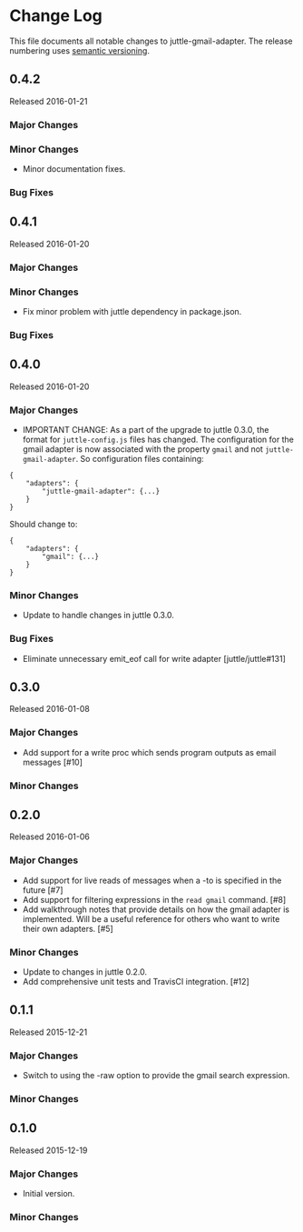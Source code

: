 # Change Log
This file documents all notable changes to juttle-gmail-adapter. The release numbering uses [semantic versioning](http://semver.org).

## 0.4.2
Released 2016-01-21

### Major Changes

### Minor Changes
 - Minor documentation fixes.

### Bug Fixes

## 0.4.1
Released 2016-01-20

### Major Changes

### Minor Changes
 - Fix minor problem with juttle dependency in package.json.

### Bug Fixes

## 0.4.0
Released 2016-01-20

### Major Changes
 - IMPORTANT CHANGE: As a part of the upgrade to juttle 0.3.0, the format for ``juttle-config.js`` files has changed. The configuration for the gmail adapter is now associated with the property ``gmail`` and not ``juttle-gmail-adapter``. So configuration files containing:

```
{
    "adapters": {
        "juttle-gmail-adapter": {...}
    }
}
```

Should change to:

```
{
    "adapters": {
        "gmail": {...}
    }
}
```

### Minor Changes
- Update to handle changes in juttle 0.3.0.

### Bug Fixes
- Eliminate unnecessary emit_eof call for write adapter [juttle/juttle#131]

## 0.3.0
Released 2016-01-08

### Major Changes
- Add support for a write proc which sends program outputs as email messages [#10]

### Minor Changes

## 0.2.0
Released 2016-01-06

### Major Changes
- Add support for live reads of messages when a -to is specified in the future [#7]
- Add support for filtering expressions in the ``read gmail`` command. [#8]
- Add walkthrough notes that provide details on how the gmail adapter is implemented. Will be a useful reference for others who want to write their own adapters. [#5]

### Minor Changes
- Update to changes in juttle 0.2.0.
- Add comprehensive unit tests and TravisCI integration. [#12]

## 0.1.1
Released 2015-12-21

### Major Changes
- Switch to using the -raw option to provide the gmail search expression.

### Minor Changes

## 0.1.0
Released 2015-12-19

### Major Changes
- Initial version.

### Minor Changes
